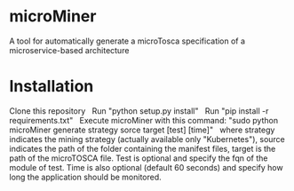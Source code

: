 # microMiner
A tool for automatically generate a microTosca specification of a microservice-based architecture

# Installation
Clone this repository &nbsp;
Run "python setup.py install" &nbsp;
Run "pip install -r requirements.txt" &nbsp;
Execute microMiner with this command: "sudo python microMiner generate strategy sorce target [test] [time]" &nbsp;
where strategy indicates the mining strategy (actually available only "Kubernetes"), source indicates the path of the folder containing the manifest files, target is the path of the microTOSCA file. Test is optional and specify the fqn of the module of test. Time is also optional (default 60 seconds) and specify how long the application should be monitored.
